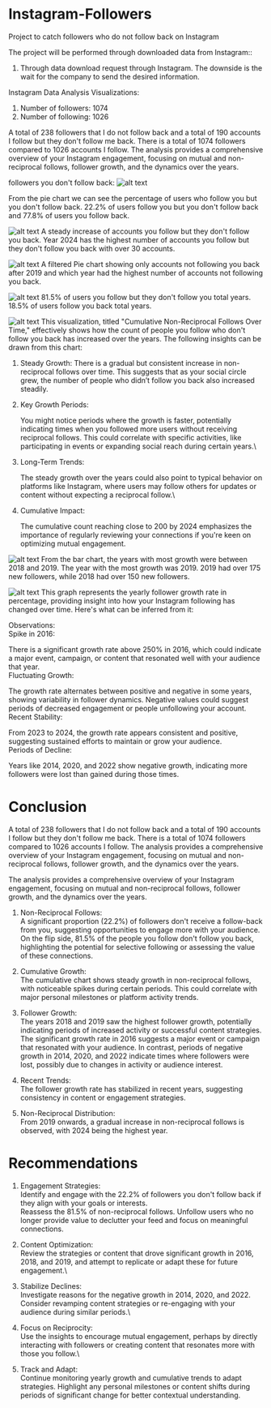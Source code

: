 # Instagram-Followers
Project to catch followers who do not follow back on Instagram

The project will be performed through downloaded data from Instagram::

1. Through data download request through Instagram. The downside is the wait for the company to send the desired information.

Instagram Data Analysis Visualizations:
1. Number of followers: 1074
2. Number of following: 1026

A total of 238 followers that I do not follow back and a total of 190 accounts I follow but they don't follow me back. There is a total of 1074 followers compared to 1026 accounts I follow. The analysis provides a comprehensive overview of your Instagram engagement, focusing on mutual and non-reciprocal follows, follower growth, and the dynamics over the years.


followers you don't follow back:
![alt text](image.png)

From the pie chart we can see the percentage of users who follow you but you don't follow back. 22.2% of users follow you but you don't follow back and 77.8% of users you follow back.

![alt text](image-1.png)
A steady increase of accounts you follow but they don't follow you back. Year 2024 has the highest number of accounts you follow but they don't follow you back with over 30 accounts.

![alt text](image-2.png)
A filtered Pie chart showing only accounts not following you back after 2019 and which year had the highest number of accounts not following you back.

![alt text](image-3.png)
81.5% of users you follow but they don't follow you total years. 18.5% of users follow you back total years.

![alt text](image-4.png)
This visualization, titled "Cumulative Non-Reciprocal Follows Over Time," effectively shows how the count of people you follow who don't follow you back has increased over the years. The following insights can be drawn from this chart:

1. Steady Growth: There is a gradual but consistent increase in non-reciprocal follows over time. This suggests that as your social circle grew, the number of people who didn’t follow you back also increased steadily.

2. Key Growth Periods:

    You might notice periods where the growth is faster, potentially indicating times when you followed more users without receiving reciprocal follows. This could correlate with specific activities, like participating in events or expanding social reach during certain years.\
3. Long-Term Trends:

    The steady growth over the years could also point to typical behavior on platforms like Instagram, where users may follow others for updates or content without expecting a reciprocal follow.\
4. Cumulative Impact:

    The cumulative count reaching close to 200 by 2024 emphasizes the importance of regularly reviewing your connections if you're keen on optimizing mutual engagement.

![alt text](image-5.png)
From the bar chart, the years with most growth were between 2018 and 2019. The year with the most growth was 2019. 2019 had over 175 new followers, while 2018 had over 150 new followers.

![alt text](image-6.png)
This graph represents the yearly follower growth rate in percentage, providing insight into how your Instagram following has changed over time. Here's what can be inferred from it:

Observations:\
Spike in 2016:

There is a significant growth rate above 250% in 2016, which could indicate a major event, campaign, or content that resonated well with your audience that year.\
Fluctuating Growth:

The growth rate alternates between positive and negative in some years, showing variability in follower dynamics. Negative values could suggest periods of decreased engagement or people unfollowing your account.\
Recent Stability:

From 2023 to 2024, the growth rate appears consistent and positive, suggesting sustained efforts to maintain or grow your audience.\
Periods of Decline:

Years like 2014, 2020, and 2022 show negative growth, indicating more followers were lost than gained during those times.

# Conclusion
A total of 238 followers that I do not follow back and a total of 190 accounts I follow but they don't follow me back. There is a total of 1074 followers compared to 1026 accounts I follow. The analysis provides a comprehensive overview of your Instagram engagement, focusing on mutual and non-reciprocal follows, follower growth, and the dynamics over the years.

The analysis provides a comprehensive overview of your Instagram engagement, focusing on mutual and non-reciprocal follows, follower growth, and the dynamics over the years.

1. Non-Reciprocal Follows:\
A significant proportion (22.2%) of followers don't receive a follow-back from you, suggesting opportunities to engage more with your audience.\
On the flip side, 81.5% of the people you follow don't follow you back, highlighting the potential for selective following or assessing the value of these connections.

2. Cumulative Growth:\
The cumulative chart shows steady growth in non-reciprocal follows, with noticeable spikes during certain periods. This could correlate with major personal milestones or platform activity trends.

3. Follower Growth:\
The years 2018 and 2019 saw the highest follower growth, potentially indicating periods of increased activity or successful content strategies.\
The significant growth rate in 2016 suggests a major event or campaign that resonated with your audience. In contrast, periods of negative growth in 2014, 2020, and 2022 indicate times where followers were lost, possibly due to changes in activity or audience interest.

4. Recent Trends:\
The follower growth rate has stabilized in recent years, suggesting consistency in content or engagement strategies.

5. Non-Reciprocal Distribution:\
From 2019 onwards, a gradual increase in non-reciprocal follows is observed, with 2024 being the highest year.

# Recommendations
1. Engagement Strategies:\
Identify and engage with the 22.2% of followers you don't follow back if they align with your goals or interests.\
Reassess the 81.5% of non-reciprocal follows. Unfollow users who no longer provide value to declutter your feed and focus on meaningful connections.

2. Content Optimization:\
Review the strategies or content that drove significant growth in 2016, 2018, and 2019, and attempt to replicate or adapt these for future engagement.\

3. Stabilize Declines:\
Investigate reasons for the negative growth in 2014, 2020, and 2022. Consider revamping content strategies or re-engaging with your audience during similar periods.\

4. Focus on Reciprocity:\
Use the insights to encourage mutual engagement, perhaps by directly interacting with followers or creating content that resonates more with those you follow.\

5. Track and Adapt:\
Continue monitoring yearly growth and cumulative trends to adapt strategies. Highlight any personal milestones or content shifts during periods of significant change for better contextual understanding.
